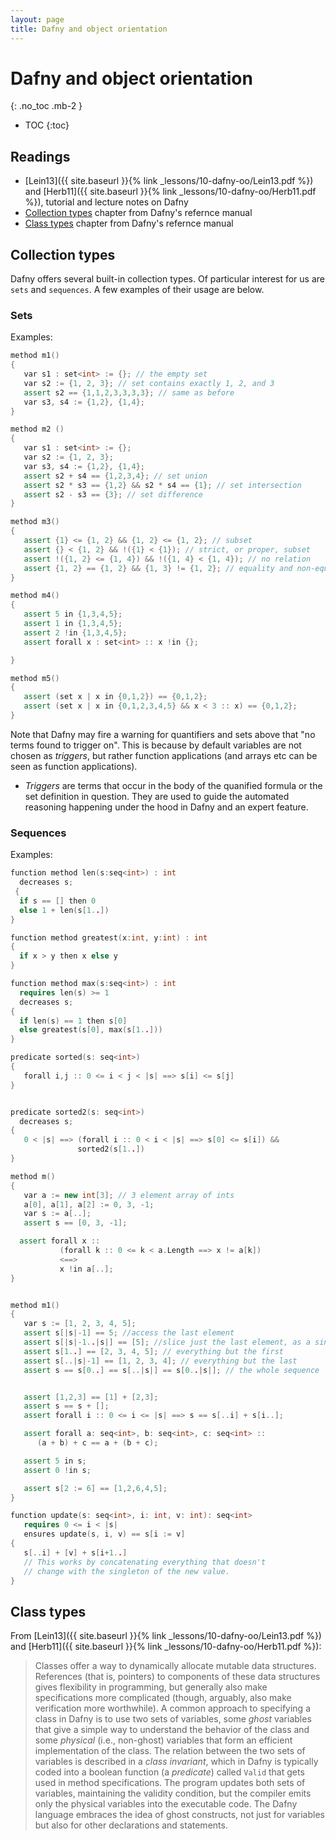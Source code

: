 ```yaml
---
layout: page
title: Dafny and object orientation
---
```


# Dafny and object orientation

{: .no_toc .mb-2 }

- TOC
{:toc}

## Readings

- [Lein13]({{ site.baseurl }}{% link _lessons/10-dafny-oo/Lein13.pdf %}) and [Herb11]({{ site.baseurl }}{% link _lessons/10-dafny-oo/Herb11.pdf %}), tutorial and lecture notes on Dafny
- [Collection types](https://dafny-lang.github.io/dafny/DafnyRef/DafnyRef#sec-collection-types) chapter from Dafny's refernce manual
- [Class types](https://dafny-lang.github.io/dafny/DafnyRef/DafnyRef#sec-class-types) chapter from Dafny's refernce manual

## Collection types

Dafny offers several built-in collection types. Of particular interest for us are `sets` and `sequences`. A few examples of their usage are below.

### Sets

Examples:

``` c++
method m1()
{
   var s1 : set<int> := {}; // the empty set
   var s2 := {1, 2, 3}; // set contains exactly 1, 2, and 3
   assert s2 == {1,1,2,3,3,3,3}; // same as before
   var s3, s4 := {1,2}, {1,4};
}

method m2 ()
{
   var s1 : set<int> := {};
   var s2 := {1, 2, 3};
   var s3, s4 := {1,2}, {1,4};
   assert s2 + s4 == {1,2,3,4}; // set union
   assert s2 * s3 == {1,2} && s2 * s4 == {1}; // set intersection
   assert s2 - s3 == {3}; // set difference
}

method m3()
{
   assert {1} <= {1, 2} && {1, 2} <= {1, 2}; // subset
   assert {} < {1, 2} && !({1} < {1}); // strict, or proper, subset
   assert !({1, 2} <= {1, 4}) && !({1, 4} < {1, 4}); // no relation
   assert {1, 2} == {1, 2} && {1, 3} != {1, 2}; // equality and non-equality
}

method m4()
{
   assert 5 in {1,3,4,5};
   assert 1 in {1,3,4,5};
   assert 2 !in {1,3,4,5};
   assert forall x : set<int> :: x !in {};

}

method m5()
{
   assert (set x | x in {0,1,2}) == {0,1,2};
   assert (set x | x in {0,1,2,3,4,5} && x < 3 :: x) == {0,1,2};
}
```

Note that Dafny may fire a warning for quantifiers and sets above that "no terms
found to trigger on". This is because by default variables are not chosen as
*triggers*, but rather function applications (and arrays etc can be seen as
function applications).

- *Triggers* are terms that occur in the body of the quanified formula or the
  set definition in question. They are used to guide the automated reasoning
  happening under the hood in Dafny and an expert feature.

### Sequences

Examples:

``` c++
function method len(s:seq<int>) : int
  decreases s;
 {
  if s == [] then 0
  else 1 + len(s[1..])
}

function method greatest(x:int, y:int) : int
{
  if x > y then x else y
}

function method max(s:seq<int>) : int
  requires len(s) >= 1
  decreases s;
{
  if len(s) == 1 then s[0]
  else greatest(s[0], max(s[1..]))
}

predicate sorted(s: seq<int>)
{
   forall i,j :: 0 <= i < j < |s| ==> s[i] <= s[j]
}


predicate sorted2(s: seq<int>)
  decreases s;
{
   0 < |s| ==> (forall i :: 0 < i < |s| ==> s[0] <= s[i]) &&
               sorted2(s[1..])
}

method m()
{
   var a := new int[3]; // 3 element array of ints
   a[0], a[1], a[2] := 0, 3, -1;
   var s := a[..];
   assert s == [0, 3, -1];

  assert forall x ::
           (forall k :: 0 <= k < a.Length ==> x != a[k])
           <==>
           x !in a[..];
}


method m1()
{
   var s := [1, 2, 3, 4, 5];
   assert s[|s|-1] == 5; //access the last element
   assert s[|s|-1..|s|] == [5]; //slice just the last element, as a singleton
   assert s[1..] == [2, 3, 4, 5]; // everything but the first
   assert s[..|s|-1] == [1, 2, 3, 4]; // everything but the last
   assert s == s[0..] == s[..|s|] == s[0..|s|]; // the whole sequence


   assert [1,2,3] == [1] + [2,3];
   assert s == s + [];
   assert forall i :: 0 <= i <= |s| ==> s == s[..i] + s[i..];

   assert forall a: seq<int>, b: seq<int>, c: seq<int> ::
      (a + b) + c == a + (b + c);

   assert 5 in s;
   assert 0 !in s;

   assert s[2 := 6] == [1,2,6,4,5];
}

function update(s: seq<int>, i: int, v: int): seq<int>
   requires 0 <= i < |s|
   ensures update(s, i, v) == s[i := v]
{
   s[..i] + [v] + s[i+1..]
   // This works by concatenating everything that doesn't
   // change with the singleton of the new value.
}
```

## Class types

From [Lein13]({{ site.baseurl }}{% link _lessons/10-dafny-oo/Lein13.pdf %}) and [Herb11]({{ site.baseurl }}{% link _lessons/10-dafny-oo/Herb11.pdf %}):

> Classes offer a way to dynamically allocate mutable data
structures. References (that is, pointers) to components of these data
structures gives flexibility in programming, but generally also make
specifications more complicated (though, arguably, also make verification more
worthwhile). A common approach to specifying a class in Dafny is to use two sets
of variables, some *ghost* variables that give a simple way to understand the
behavior of the class and some *physical* (i.e., non-ghost) variables that form an
efficient implementation of the class. The relation between the two sets of
variables is described in a *class invariant*, which in Dafny is typically
coded into a boolean function (a *predicate*) called `Valid` that gets used in
method specifications. The program updates both sets of variables, maintaining
the validity condition, but the compiler emits only the physical variables into
the executable code. The Dafny language embraces the idea of ghost constructs,
not just for variables but also for other declarations and statements.
